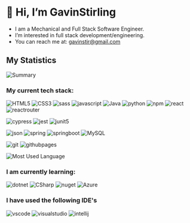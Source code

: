 # 👋 Hi, I’m GavinStirling

- I am a Mechanical and Full Stack Software Engineer.
- I’m interested in full stack development/engineering. 
- You can reach me at: gavinstir@gmail.com 

## My Statistics

![Summary](https://github-profile-summary-cards.vercel.app/api/cards/profile-details?username=GavinStirling&theme=vue)

### My current tech stack:

![HTML5](https://img.shields.io/badge/HTML5-E34F26?style=for-the-badge&logo=html5&logoColor=white)
![CSS3](https://img.shields.io/badge/CSS3-1572B6?style=for-the-badge&logo=css3&logoColor=white)
![sass](https://img.shields.io/badge/Sass-CC6699?style=for-the-badge&logo=sass&logoColor=white)
![javascript](https://img.shields.io/badge/JavaScript-323330?style=for-the-badge&logo=javascript&logoColor=F7DF1E)
![Java](https://img.shields.io/badge/java-%23ED8B00.svg?style=for-the-badge&logo=java&logoColor=white)
![python](https://img.shields.io/badge/Python-FFD43B?style=for-the-badge&logo=python&logoColor=blue)
![npm](https://img.shields.io/badge/npm-CB3837?style=for-the-badge&logo=npm&logoColor=white)
![react](https://img.shields.io/badge/React-20232A?style=for-the-badge&logo=react&logoColor=61DAFB)
![reactrouter](https://img.shields.io/badge/React_Router-CA4245?style=for-the-badge&logo=react-router&logoColor=white)

![cypress](https://img.shields.io/badge/Cypress-17202C?style=for-the-badge&logo=cypress&logoColor=white)
![jest](https://img.shields.io/badge/Jest-C21325?style=for-the-badge&logo=jest&logoColor=white)
![junit5](https://img.shields.io/badge/Junit5-25A162?style=for-the-badge&logo=junit5&logoColor=white)

![json](https://img.shields.io/badge/json-5E5C5C?style=for-the-badge&logo=json&logoColor=white)
![spring](https://img.shields.io/badge/Spring-6DB33F?style=for-the-badge&logo=spring&logoColor=white)
![springboot](https://img.shields.io/badge/Spring_Boot-F2F4F9?style=for-the-badge&logo=spring-boot)
![MySQL](https://img.shields.io/badge/mysql-%2300f.svg?style=for-the-badge&logo=mysql&logoColor=white)

![git](https://img.shields.io/badge/git-%23F05033.svg?style=for-the-badge&logo=git&logoColor=white)
![githubpages](https://img.shields.io/badge/GitHub%20Pages-222222?style=for-the-badge&logo=GitHub%20Pages&logoColor=white)

![Most Used Language](https://github-readme-stats.vercel.app/api/top-langs/?username=GavinStirling)

### I am currently learning:

![dotnet](https://img.shields.io/badge/.NET-512BD4?style=for-the-badge&logo=dotnet&logoColor=white)
![CSharp](https://img.shields.io/badge/C%23-239120?style=for-the-badge&logo=c-sharp&logoColor=white)
![nuget](https://img.shields.io/badge/NuGet-004880?style=for-the-badge&logo=nuget&logoColor=white)
![Azure](https://img.shields.io/badge/azure-%230072C6.svg?style=for-the-badge&logo=microsoftazure&logoColor=white)

### I have used the following IDE's

![vscode](https://img.shields.io/badge/VSCode-0078D4?style=for-the-badge&logo=visual%20studio%20code&logoColor=white)
![visualstudio](https://img.shields.io/badge/Visual_Studio-5C2D91?style=for-the-badge&logo=visual%20studio&logoColor=white)
![intellij](https://img.shields.io/badge/IntelliJ_IDEA-000000.svg?style=for-the-badge&logo=intellij-idea&logoColor=white)

<!---
GavinStirling/GavinStirling is a ✨ special ✨ repository because its `README.md` (this file) appears on your GitHub profile.
You can click the Preview link to take a look at your changes.
--->
